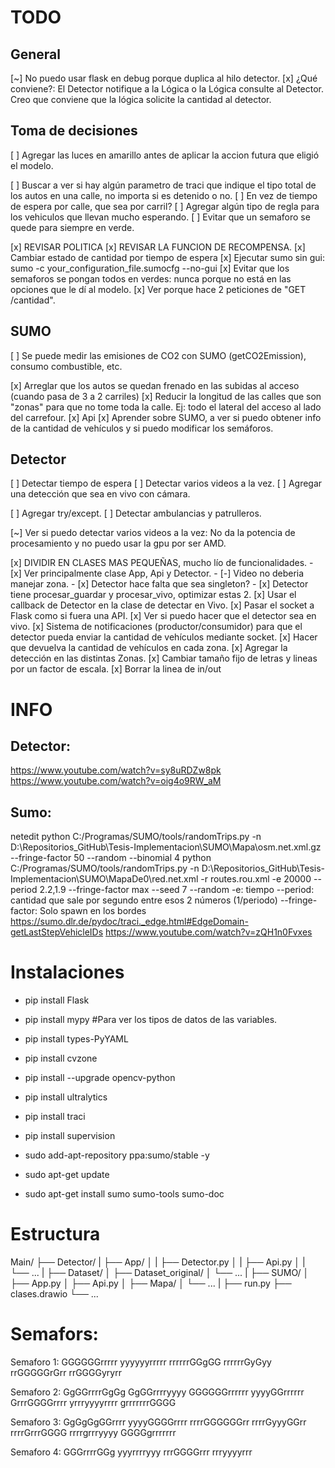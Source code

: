 # TODO
## General
[~] No puedo usar flask en debug porque duplica al hilo detector.
[x] ¿Qué conviene?: El Detector notifique a la Lógica o la Lógica consulte al Detector.
    Creo que conviene que la lógica solicite la cantidad al detector.


## Toma de decisiones
[ ] Agregar las luces en amarillo antes de aplicar la accion futura que eligió el modelo.

[ ] Buscar a ver si hay algún parametro de traci que indique el tipo total de los autos en una calle, no importa si es detenido o no.
[ ] En vez de tiempo de espera por calle, que sea por carril?
[ ] Agregar algún tipo de regla para los vehiculos que llevan mucho esperando. 
[ ] Evitar que un semaforo se quede para siempre en verde.

[x] REVISAR POLITICA
[x] REVISAR LA FUNCION DE RECOMPENSA.
[x] Cambiar estado de cantidad por tiempo de espera
[x] Ejecutar sumo sin gui: sumo -c your_configuration_file.sumocfg --no-gui
[x] Evitar que los semaforos se pongan todos en verdes: nunca porque no está en las opciones que le dí al modelo.
[x] Ver porque hace 2 peticiones de "GET /cantidad".


## SUMO
[ ] Se puede medir las emisiones de CO2 con SUMO (getCO2Emission), consumo combustible, etc.

[x] Arreglar que los autos se quedan frenado en las subidas al acceso (cuando pasa de 3 a 2 carriles)
[x] Reducir la longitud de las calles que son "zonas" para que no tome toda la calle. Ej: todo el lateral del acceso al lado del carrefour.
[x] Api
[x] Aprender sobre SUMO, a ver si puedo obtener info de la cantidad de vehículos y si puedo modificar los semáforos.


## Detector
[ ] Detectar tiempo de espera
[ ] Detectar varios videos a la vez.
[ ] Agregar una detección que sea en vivo con cámara.

[ ] Agregar try/except.
[ ] Detectar ambulancias y patrulleros.

[~] Ver si puedo detectar varios videos a la vez: No da la potencia de procesamiento y no puedo usar la gpu por ser AMD.

[x] DIVIDIR EN CLASES MAS PEQUEÑAS, mucho lío de funcionalidades.
    - [x] Ver principalmente clase App, Api y Detector.
    - [-] Video no deberia manejar zona.
    - [x] Detector hace falta que sea singleton?
    - [x] Detector tiene procesar_guardar y procesar_vivo, optimizar estas 2.
[x] Usar el callback de Detector en la clase de detectar en Vivo.
[x] Pasar el socket a Flask como si fuera una API.
[x] Ver si puedo hacer que el detector sea en vivo.
[x] Sistema de notificaciones (productor/consumidor) para que el detector pueda enviar la cantidad de vehículos mediante socket.
[x] Hacer que devuelva la cantidad de vehículos en cada zona.
[x] Agregar la detección en las distintas Zonas.
[x] Cambiar tamaño fijo de letras y lineas por un factor de escala.
[x] Borrar la linea de in/out


# INFO
## Detector:
https://www.youtube.com/watch?v=sy8uRDZw8pk
https://www.youtube.com/watch?v=oig4o9RW_aM

## Sumo:
netedit
python C:/Programas/SUMO/tools/randomTrips.py -n D:\Repositorios_GitHub\Tesis-Implementacion\SUMO\Mapa\osm.net.xml.gz --fringe-factor 50 --random --binomial 4
python C:/Programas/SUMO/tools/randomTrips.py -n D:\Repositorios_GitHub\Tesis-Implementacion\SUMO\MapaDe0\red.net.xml -r routes.rou.xml -e 20000 --period 2.2,1.9 --fringe-factor max --seed 7 --random
-e: tiempo
--period: cantidad que sale por segundo entre esos 2 números (1/periodo)
--fringe-factor: Solo spawn en los bordes
https://sumo.dlr.de/pydoc/traci._edge.html#EdgeDomain-getLastStepVehicleIDs 
https://www.youtube.com/watch?v=zQH1n0Fvxes


# Instalaciones
- pip install Flask
- pip install mypy      #Para ver los tipos de datos de las variables.
- pip install types-PyYAML
- pip install cvzone
- pip install --upgrade opencv-python
- pip install ultralytics
- pip install traci
- pip install supervision

- sudo add-apt-repository ppa:sumo/stable -y
- sudo apt-get update
- sudo apt-get install sumo sumo-tools sumo-doc



# Estructura
Main/
├── Detector/
|   ├── App/
│   |   ├── Detector.py
│   |   ├── Api.py
│   |   └── ...
|   ├── Dataset/
│       ├── Dataset_original/ 
│       └── ...
|
├── SUMO/
│   ├── App.py
│   ├── Api.py
│   ├── Mapa/
│   └── ...
|
├── run.py
├── clases.drawio
└── ...


# Semafors:
Semaforo 1: 
GGGGGGrrrrr
yyyyyyrrrrr
rrrrrrGGgGG
rrrrrrGyGyy
rrGGGGGrGrr
rrGGGGyryrr

Semaforo 2:
GgGGrrrrGgGg
GgGGrrrryyyy
GGGGGGrrrrrr
yyyyGGrrrrrr
GrrrGGGGrrrr
yrrryyyyrrrr
grrrrrrrGGGG

Semaforo 3:
GgGgGgGGrrrr
yyyyGGGGrrrr
rrrrGGGGGGrr
rrrrGyyyGGrr
rrrrGrrrGGGG
rrrrgrrryyyy
GGGGgrrrrrrr 

Semaforo 4:
GGGrrrrGGg
yyyrrrryyy
rrrGGGGrrr
rrryyyyrrr